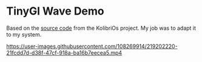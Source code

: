 # TinyGl Wave Demo

Based on the [source code](http://ftp.kolibrios.org/arch/libraries/TinyGL/examples/wave.7z) from the KolibriOs project.
My job was to adapt it to my system.

https://user-images.githubusercontent.com/108269914/219202220-21fcdd7d-d38f-47cf-918a-ba16b7eecea5.mp4
